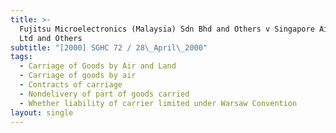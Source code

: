```yaml
---
title: >-
  Fujitsu Microelectronics (Malaysia) Sdn Bhd and Others v Singapore Airlines
  Ltd and Others
subtitle: "[2000] SGHC 72 / 28\_April\_2000"
tags:
  - Carriage of Goods by Air and Land
  - Carriage of goods by air
  - Contracts of carriage
  - Nondelivery of part of goods carried
  - Whether liability of carrier limited under Warsaw Convention
layout: single
---
```


